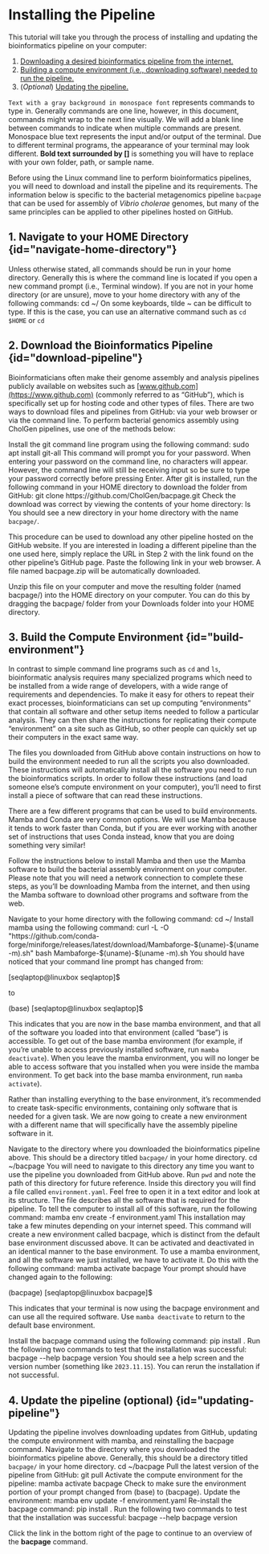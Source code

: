 # Installing the Pipeline 

This tutorial will take you through the process of installing and updating the bioinformatics pipeline on your computer:
1. [Downloading a desired bioinformatics pipeline from the internet.](#download-pipeline "Skip to `Download the Bioinformatics Pipeline`")
2. [Building a compute environment (i.e., downloading software) needed to run the pipeline.](#build-environment "Skip to `Build the Compute Environment`" )
3. (*Optional*) [Updating the pipeline.](#updating-pipeline "Skip to `Update the pipeline`")

<procedure title="Important notes for following this tutorial" type="choices">
    <step>
        <code>Text with a gray background in monospace font</code> represents commands to type in. Generally commands 
        are one line, however, in this document, commands might wrap to the next line visually. We will add a blank line
        between commands to indicate when multiple commands are present.
    </step>
    <step>
        <path><format color="CornflowerBlue">Monospace blue text</format></path> represents the 
        input and/or output of the terminal. Due to different terminal programs, the appearance of your terminal may 
        look different. 
    </step>
    <step>
        <b>Bold text surrounded by []</b> is something you will have to replace with your own folder, path, or sample 
        name.
    </step>
</procedure>

Before using the Linux command line to perform bioinformatics pipelines, you will need to download and install the 
pipeline and its requirements. 
The information below is specific to the bacterial metagenomics pipeline `bacpage` that can be used for assembly of 
*Vibrio cholerae* genomes, but many of the same principles can be applied to other pipelines hosted on GitHub.

## 1. Navigate to your HOME Directory {id="navigate-home-directory"}
Unless otherwise stated, all commands should be run in your home directory. Generally this is where the command line is 
located if you open a new command prompt (i.e., Terminal window).
<procedure type="steps">
    <step>
        If you are not in your home directory (or are unsure), move to your home directory with any of the following 
        commands:
        <code-block lang="bash">cd ~/</code-block>
        <tip>On some keyboards, tilde <shortcut>~</shortcut> can be difficult to type. If this is the case, you can use 
        an alternative command such as <code lang="bash">cd $HOME</code> or <code lang="bash">cd</code></tip>
    </step>
</procedure>

## 2. Download the Bioinformatics Pipeline {id="download-pipeline"}
Bioinformaticians often make their genome assembly and analysis pipelines publicly available on websites such as 
[www.github.com](https://www.github.com) (commonly referred to as “GitHub”), which is specifically set up for hosting 
code and other types of files. There are two ways to download files and pipelines from GitHub: via your web browser or 
via the command line. To perform bacterial genomics assembly using CholGen pipelines, use one of the methods below:

<tabs>
    <tab title="Command line">
        <procedure type="steps">
            <step>
                Install the git command line program using the following command:
                <code-block lang="bash">sudo apt install git-all</code-block>
                <note>
                    This command will prompt you for your password. When entering your password on the command line, no 
                    characters will appear. However, the command line will still be receiving input so be sure to type 
                    your password correctly before pressing <shortcut>Enter</shortcut>.
                </note>
            </step>
            <step >
                After git is installed, run the following command in your HOME directory to download the folder from 
                GitHub:
                <code-block lang="bash" id="repo-url">git clone https://github.com/CholGen/bacpage.git</code-block>
            </step>
            <step>
                Check the download was correct by viewing the contents of your home directory:
                <code-block lang="bash" >ls</code-block>
                You should see a new directory in your home directory with the name <code>bacpage/</code>.
                <p/>
                This procedure can be used to download any other pipeline hosted on the GitHub website. If you are 
                interested in loading a different pipeline than the one used here, simply replace the URL in Step 2 with
                the link found on the other pipeline’s GitHub page.
            </step>
        </procedure>
    </tab>
    <tab title="Web browser">
    <procedure type="steps">
        <step> 
            Paste the following link in your web browser.  A file named <path>bacpage.zip</path> will be automatically 
            downloaded.
            <p><a href="https://github.com/CholGen/bacpage/releases/latest/download/pipeline.zip" ></a></p>
        </step>
        <step>
            Unzip this file on your computer and move the resulting folder (named <path>bacpage/</path>) into the HOME 
            directory on your computer. You can do this by dragging the <path>bacpage/</path> folder from your Downloads
            folder into your HOME directory.
        </step>
    </procedure>
    </tab>
</tabs>

## 3. Build the Compute Environment {id="build-environment"}
In contrast to simple command line programs such as <code>cd</code> and <code>ls</code>, bioinformatic analysis requires
many specialized programs which need to be installed from a wide range of developers, with a wide range of requirements 
and dependencies. To make it easy for others to repeat their exact processes, bioinformaticians can set up computing 
“environments” that contain all software and other setup items needed to follow a particular analysis. They can then 
share the instructions for replicating their compute “environment” on a site such as GitHub, so other people can quickly
set up their computers in the exact same way.

The files you downloaded from GitHub above contain instructions on how to build the environment needed to run all the
scripts you also downloaded. These instructions will automatically install all the software you need to run the 
bioinformatics scripts. In order to follow these instructions (and load someone else’s compute environment on your 
computer), you’ll need to first install a piece of software that can read these instructions. 

There are a few different programs that can be used to build environments. <control>Mamba</control> and 
<control>Conda</control> are very common options. We will use Mamba because it tends to work faster 
than Conda, but if you are ever working with another set of instructions that uses 
Conda instead, know that you are doing something very similar!

Follow the instructions below to install Mamba and then use the Mamba software to build the bacterial assembly 
environment on your computer. Please note that you will need a network connection to complete these steps, as you’ll be 
downloading Mamba from the internet, and then using the Mamba software to download other programs and software from the 
web.

<procedure title="Installing Mamba" type="steps">
    <step>
        Navigate to your home directory with the following command:
        <code-block lang="bash" >cd ~/</code-block>
    </step>
    <step>
        Install mamba using the following command:
        <code-block lang="bash" >
        curl -L -O "https://github.com/conda-forge/miniforge/releases/latest/download/Mambaforge-$(uname)-$(uname -m).sh"
        bash Mambaforge-$(uname)-$(uname -m).sh
        </code-block>
        You should have noticed that your command line prompt has changed from:
        <p/><path><format color="CornflowerBlue">[seqlaptop@linuxbox seqlaptop]$ </format></path>
        <p/> to
        <p/><path><format color="CornflowerBlue">(base) [seqlaptop@linuxbox seqlaptop]$</format></path>
        <p/> This indicates that you are now in the <control>base</control> mamba environment, and that all of the 
        software you loaded into that environment (called “base”) is accessible.
        <tip> To get out of the <control>base</control> mamba environment (for example, if you’re unable to access previously
        installed software, run <code>mamba deactivate</code>). When you leave the mamba environment, you will no longer
        be able to access software that you installed when you were inside the mamba environment. To get back into the 
        <control>base</control> mamba environment, run <code>mamba activate</code>).</tip>
    </step>
</procedure>

Rather than installing everything to the base environment, it’s recommended to create task-specific 
environments, containing only software that is needed for a given task. We are now going to create a new 
environment with a different name that will specifically have the assembly pipeline software in it. 

<procedure title="Setting up the pipeline environment">
    <step>
        Navigate to the directory where you downloaded the bioinformatics pipeline above. This should be a directory 
        titled <code>bacpage/</code> in your home directory. 
        <code-block lang="bash" >cd ~/bacpage</code-block>
        You will need to navigate to this directory any time you want to use the pipeline you downloaded from GitHub 
        above. Run <code>pwd</code> and note the path of this directory for future reference.
    </step>
    <step>
        Inside this directory you will find a file called <code>environment.yaml</code>. Feel free to open it in a text 
        editor and look at its structure. The file describes all the software that is required for the pipeline. To tell
        the computer to install all of this software, run the following command:
        <code-block lang="bash">mamba env create -f environment.yaml</code-block>
        <note>This installation may take a few minutes depending on your internet speed. </note>
        This command will create a new environment called <control>bacpage</control>, which is distinct from the default
        <control>base</control> environment discussed above. It can be activated and deactivated in an identical manner 
        to the <control>base</control> environment. 
    </step>
    <step>
        To use a mamba environment, and all the software we just installed, we have to activate it. Do this with the 
        following command:
        <code-block lang="bash" >mamba activate bacpage</code-block>
        Your prompt should have changed again to the following:
        <p/><path><format color="CornflowerBlue">(bacpage) [seqlaptop@linuxbox bacpage]$</format></path>
        <p>This indicates that your terminal is now using the <control>bacpage</control> environment and can use all the
        required software. Use <code>mamba deactivate</code> to return to the default <control>base</control> environment.</p>
    </step>
    <step>
        Install the bacpage command using the following command:
        <code-block lang="bash">pip install .</code-block>
    </step>
    <step>
        Run the following two commands to test that the installation was successful:
        <code-block lang="bash">
        bacpage --help
        bacpage version
        </code-block>
        You should see a help screen and the version number (something like <code>2023.11.15</code>).
        You can rerun the installation if not successful.
    </step>
</procedure>

## 4. Update the pipeline (optional) {id="updating-pipeline"}
Updating the pipeline involves downloading updates from GitHub, updating the compute environment with mamba, and 
reinstalling the bacpage command.
<procedure>
    <step>
        Navigate to the directory where you downloaded the bioinformatics pipeline above. Generally, this should be a 
        directory titled <code>bacpage/</code> in your home directory.
        <code-block lang="bash" >cd ~/bacpage</code-block>
    </step>
    <step>
        Pull the latest version of the pipeline from GitHub:
        <code-block lang="bash" >git pull</code-block>
    </step>
    <step>
        Activate the compute environment for the pipeline:
        <code-block lang="bash" >mamba activate bacpage</code-block>
        Check to make sure the environment portion of your prompt changed from 
        <path><format color="CornflowerBlue">(base)</format></path> to 
        <path><format color="CornflowerBlue">(bacpage)</format></path>.
    </step>
    <step>
        Update the environment:
        <code-block lang="bash" >mamba env update -f environment.yaml</code-block>
    </step>
    <step>
        Re-install the bacpage command:
        <code-block lang="bash" >pip install .</code-block>
    </step>
    <step>
        Run the following two commands to test that the installation was successful:
        <code-block lang="bash">
        bacpage --help
        bacpage version
        </code-block>
    </step>
</procedure>

Click the link in the bottom right of the page to continue to an overview of the <b>bacpage</b> 
command.
